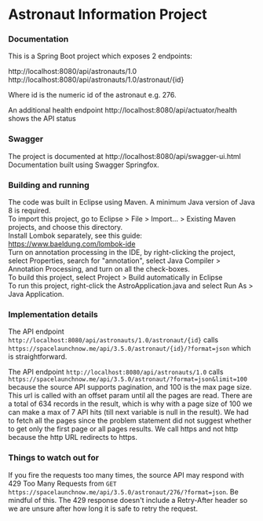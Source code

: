 # Astronaut Information Project

### Documentation

This is a Spring Boot project which exposes 2 endpoints:

http://localhost:8080/api/astronauts/1.0
http://localhost:8080/api/astronauts/1.0/astronaut/{id}

Where id is the numeric id of the astronaut e.g. 276.

An additional health endpoint
http://localhost:8080/api/actuator/health shows the API status


### Swagger

The project is documented at http://localhost:8080/api/swagger-ui.html<br/>
Documentation built using Swagger Springfox.

### Building and running

The code was built in Eclipse using Maven. A minimum Java version of Java 8 is required. <br/>
To import this  project, go to Eclipse > File > Import... > Existing Maven projects, and choose this directory.<br/>
Install Lombok separately, see this guide: https://www.baeldung.com/lombok-ide<br/>
Turn on annotation processing in the IDE, by right-clicking the project, select Properties, search for "annotation", select Java Compiler > Annotation Processing, and turn on all the check-boxes.<br/>
To build this project, select Project > Build automatically in Eclipse<br/>
To run this project, right-click the AstroApplication.java and select Run As > Java Application.<br/>

### Implementation details

The API endpoint ```http://localhost:8080/api/astronauts/1.0/astronaut/{id}``` calls ```https://spacelaunchnow.me/api/3.5.0/astronaut/{id}/?format=json``` which is straightforward.

The API endpoint ```http://localhost:8080/api/astronauts/1.0``` calls ```https://spacelaunchnow.me/api/3.5.0/astronaut/?format=json&limit=100``` because the source API supports pagination, and 100 is the max page size. This url is called with an offset param until all the pages are read. There are a total of 634 records in the result, which is why with a page size of 100 we can make a max of 7 API hits (till next variable is null in the result). We had to fetch all the pages since the problem statement did not suggest whether to get only the first page or all pages results. We call https and not http because the http URL redirects to https.

### Things to watch out for

If you fire the requests too many times, the source API may respond with 429 Too Many Requests from ```GET https://spacelaunchnow.me/api/3.5.0/astronaut/276/?format=json```. Be mindful of this. The 429 response doesn't include a Retry-After header so we are unsure after how long it is safe to retry the request.

